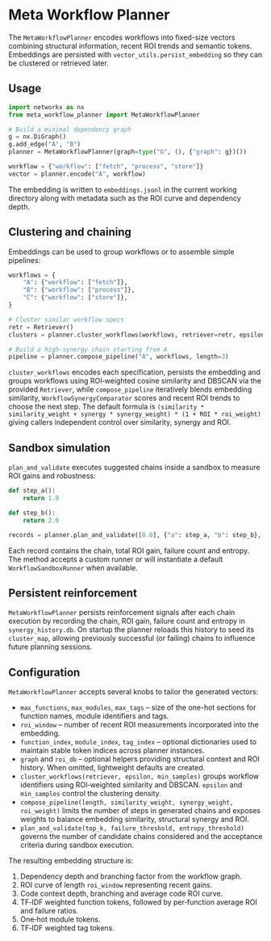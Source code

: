 # Meta Workflow Planner

The `MetaWorkflowPlanner` encodes workflows into fixed-size vectors combining
structural information, recent ROI trends and semantic tokens. Embeddings are
persisted with `vector_utils.persist_embedding` so they can be clustered or
retrieved later.

## Usage

```python
import networkx as nx
from meta_workflow_planner import MetaWorkflowPlanner

# Build a minimal dependency graph
g = nx.DiGraph()
g.add_edge("A", "B")
planner = MetaWorkflowPlanner(graph=type("G", (), {"graph": g})())

workflow = {"workflow": ["fetch", "process", "store"]}
vector = planner.encode("A", workflow)
```

The embedding is written to `embeddings.jsonl` in the current working directory
along with metadata such as the ROI curve and dependency depth.

## Clustering and chaining

Embeddings can be used to group workflows or to assemble simple pipelines:

```python
workflows = {
    "A": {"workflow": ["fetch"]},
    "B": {"workflow": ["process"]},
    "C": {"workflow": ["store"]},
}

# Cluster similar workflow specs
retr = Retriever()
clusters = planner.cluster_workflows(workflows, retriever=retr, epsilon=0.8)

# Build a high‑synergy chain starting from A
pipeline = planner.compose_pipeline("A", workflows, length=3)
```

`cluster_workflows` encodes each specification, persists the embedding and
groups workflows using ROI‑weighted cosine similarity and DBSCAN via the
provided `Retriever`, while `compose_pipeline` iteratively blends embedding similarity,
`WorkflowSynergyComparator` scores and recent ROI trends to choose the next
step.  The default formula is
``(similarity * similarity_weight + synergy * synergy_weight) * (1 + ROI * roi_weight)``
giving callers independent control over similarity, synergy and ROI.

## Sandbox simulation

`plan_and_validate` executes suggested chains inside a sandbox to measure ROI
gains and robustness:

```python
def step_a():
    return 1.0

def step_b():
    return 2.0

records = planner.plan_and_validate([0.0], {"a": step_a, "b": step_b}, top_k=1)
```

Each record contains the chain, total ROI gain, failure count and entropy. The
method accepts a custom runner or will instantiate a default
`WorkflowSandboxRunner` when available.

## Persistent reinforcement

`MetaWorkflowPlanner` persists reinforcement signals after each chain execution
by recording the chain, ROI gain, failure count and entropy in
`synergy_history.db`.  On startup the planner reloads this history to seed its
`cluster_map`, allowing previously successful (or failing) chains to influence
future planning sessions.

## Configuration

`MetaWorkflowPlanner` accepts several knobs to tailor the generated vectors:

- `max_functions`, `max_modules`, `max_tags` – size of the one-hot sections for
  function names, module identifiers and tags.
- `roi_window` – number of recent ROI measurements incorporated into the
  embedding.
- `function_index`, `module_index`, `tag_index` – optional dictionaries used to
  maintain stable token indices across planner instances.
- `graph` and `roi_db` – optional helpers providing structural context and ROI
  history. When omitted, lightweight defaults are created.
- `cluster_workflows(retriever, epsilon, min_samples)` groups workflow
  identifiers using ROI‑weighted similarity and DBSCAN. ``epsilon`` and
  ``min_samples`` control the clustering density.
- `compose_pipeline(length, similarity_weight, synergy_weight, roi_weight)` limits
  the number of steps in generated chains and exposes weights to balance
  embedding similarity, structural synergy and ROI.
- `plan_and_validate(top_k, failure_threshold, entropy_threshold)` governs the
  number of candidate chains considered and the acceptance criteria during
  sandbox execution.

The resulting embedding structure is:

1. Dependency depth and branching factor from the workflow graph.
2. ROI curve of length `roi_window` representing recent gains.
3. Code context depth, branching and average code ROI curve.
4. TF‑IDF weighted function tokens, followed by per‑function average ROI and
   failure ratios.
5. One‑hot module tokens.
6. TF‑IDF weighted tag tokens.
